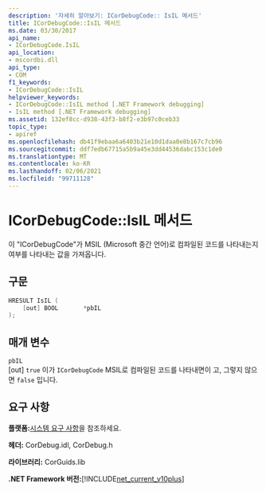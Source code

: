 ```yaml
---
description: '자세히 알아보기: ICorDebugCode:: IsIL 메서드'
title: ICorDebugCode::IsIL 메서드
ms.date: 03/30/2017
api_name:
- ICorDebugCode.IsIL
api_location:
- mscordbi.dll
api_type:
- COM
f1_keywords:
- ICorDebugCode::IsIL
helpviewer_keywords:
- ICorDebugCode::IsIL method [.NET Framework debugging]
- IsIL method [.NET Framework debugging]
ms.assetid: 132ef8cc-d938-43f3-b8f2-e3b97c0ceb33
topic_type:
- apiref
ms.openlocfilehash: db41f9ebaa6a6403b21e10d1daa0e8b167c7cb96
ms.sourcegitcommit: ddf7edb67715a5b9a45e3dd44536dabc153c1de0
ms.translationtype: MT
ms.contentlocale: ko-KR
ms.lasthandoff: 02/06/2021
ms.locfileid: "99711128"
---
```

# <a name="icordebugcodeisil-method"></a>ICorDebugCode::IsIL 메서드

이 "ICorDebugCode"가 MSIL (Microsoft 중간 언어)로 컴파일된 코드를 나타내는지 여부를 나타내는 값을 가져옵니다.

## <a name="syntax"></a>구문

```cpp
HRESULT IsIL (
    [out] BOOL       *pbIL
);
```

## <a name="parameters"></a>매개 변수

`pbIL`  
[out] `true` 이가 `ICorDebugCode` MSIL로 컴파일된 코드를 나타내면이 고, 그렇지 않으면 `false` 입니다.

## <a name="requirements"></a>요구 사항

**플랫폼:**[시스템 요구 사항](../../get-started/system-requirements.md)을 참조하세요.

**헤더:** CorDebug.idl, CorDebug.h

**라이브러리:** CorGuids.lib

**.NET Framework 버전:**[!INCLUDE[net_current_v10plus](../../../../includes/net-current-v10plus-md.md)]
